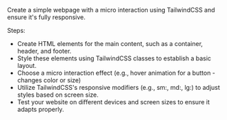 Create a simple webpage with a micro interaction using TailwindCSS and ensure it's fully responsive.

Steps:
- Create HTML elements for the main content, such as a container, header, and footer.
- Style these elements using TailwindCSS classes to establish a basic layout.
- Choose a micro interaction effect (e.g., hover animation for a button - changes color or size)
- Utilize TailwindCSS's responsive modifiers (e.g., sm:, md:, lg:) to adjust styles based on screen size.
- Test your website on different devices and screen sizes to ensure it adapts properly.


